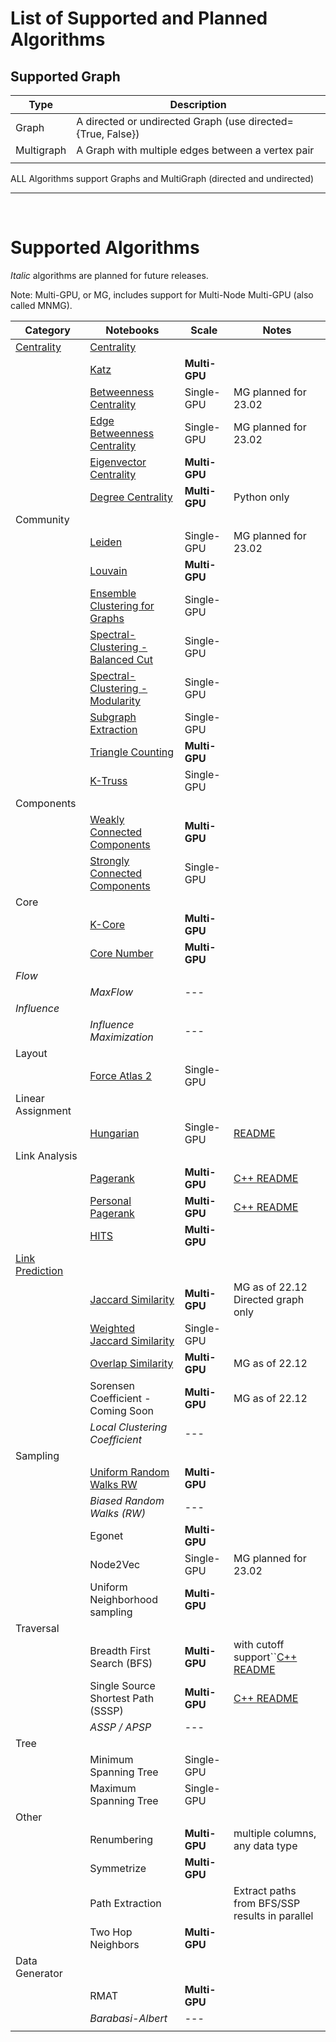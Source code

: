 # List of Supported and Planned Algorithms

## Supported Graph

| Type       | Description                                                 |
| ---------- | ----------------------------------------------------------- |
| Graph      | A directed or undirected Graph (use directed={True, False}) |
| Multigraph | A Graph with multiple edges between a vertex pair           |
|            |                                                             |

ALL Algorithms support Graphs and MultiGraph (directed and undirected)

---

<br>

# Supported Algorithms

_Italic_ algorithms are planned for future releases.

Note: Multi-GPU, or MG, includes support for Multi-Node Multi-GPU (also called MNMG).

| Category          | Notebooks                          | Scale               | Notes                                                           |
| ----------------- | ---------------------------------- | ------------------- | --------------------------------------------------------------- |
| [Centrality](./algorithms/Centrality.md)        | [Centrality](https://github.com/rapidsai/cugraph/blob/main/notebooks/algorithms/centrality/Centrality.ipynb)                                   |                     |                                                                 |
|                   | [Katz](https://github.com/rapidsai/cugraph/blob/main/notebooks/algorithms/centrality/Katz.ipynb)                               | __Multi-GPU__ |                                                                 |
|                   | [Betweenness Centrality](https://github.com/rapidsai/cugraph/blob/main/notebooks/algorithms/centrality/Betweenness.ipynb)             | Single-GPU          | MG planned for 23.02                                            |
|                   | [Edge Betweenness Centrality](https://github.com/rapidsai/cugraph/blob/main/notebooks/algorithms/centrality/Betweenness.ipynb)        | Single-GPU          | MG planned for 23.02                                            |
|                   | [Eigenvector Centrality](https://github.com/rapidsai/cugraph/blob/main/notebooks/algorithms/centrality/Eigenvector.ipynb)             | __Multi-GPU__ |                                                                 |
|                   | [Degree Centrality](https://github.com/rapidsai/cugraph/blob/main/notebooks/algorithms/centrality/Degree.ipynb)                  | __Multi-GPU__ | Python only                                                     |
| Community         |                                    |                     |                                                                 |
|                   | [Leiden](https://github.com/rapidsai/cugraph/blob/main/notebooks/algorithms/community/Louvain.ipynb)                             | Single-GPU          | MG planned for 23.02                                            |
|                   | [Louvain](https://github.com/rapidsai/cugraph/blob/main/notebooks/algorithms/community/Louvain.ipynb)                            | __Multi-GPU__ |                                                                 |
|                   | [Ensemble Clustering for Graphs](https://github.com/rapidsai/cugraph/blob/main/notebooks/algorithms/community/ECG.ipynb)     | Single-GPU          |                                                                 |
|                   | [Spectral-Clustering - Balanced Cut](https://github.com/rapidsai/cugraph/blob/main/notebooks/algorithms/community/Spectral-Clustering.ipynb) | Single-GPU          |                                                                 |
|                   | [Spectral-Clustering - Modularity](https://github.com/rapidsai/cugraph/blob/main/notebooks/algorithms/community/Spectral-Clustering.ipynb)   | Single-GPU          |                                                                 |
|                   | [Subgraph Extraction](https://github.com/rapidsai/cugraph/blob/main/notebooks/algorithms/community/Subgraph-Extraction.ipyn)                | Single-GPU          |                                                                 |
|                   | [Triangle Counting](https://github.com/rapidsai/cugraph/blob/main/notebooks/algorithms/community/Triangle-Counting.ipynb)                  | __Multi-GPU__ |                                                                 |
|                   | [K-Truss](https://github.com/rapidsai/cugraph/blob/main/notebooks/algorithms/community/ktruss.ipynb)                            | Single-GPU          |                                                                 |
| Components        |                                    |                     |                                                                 |
|                   | [Weakly Connected Components](https://github.com/rapidsai/cugraph/blob/main/notebooks/algorithms/components/ConnectedComponents.ipynb)        | __Multi-GPU__ |                                                                 |
|                   | [Strongly Connected Components](https://github.com/rapidsai/cugraph/blob/main/notebooks/algorithms/components/ConnectedComponents.ipynb)      | Single-GPU          |                                                                 |
| Core              |                                    |                     |                                                                 |
|                   | [K-Core](https://github.com/rapidsai/cugraph/blob/main/notebooks/algorithms/cores/kcore.ipynb)                             | **Multi-GPU** |                                                                 |
|                   | [Core Number](https://github.com/rapidsai/cugraph/blob/main/notebooks/algorithms/cores/core-number.ipynb)                        | **Multi-GPU** |                                                                 |
| _Flow_          |                                    |                     |                                                                 |
|                   | _MaxFlow_                        | ---                 |                                                                 |
| _Influence_     |                                    |                     |                                                                 |
|                   | _Influence Maximization_         | ---                 |                                                                 |
| Layout            |                                    |                     |                                                                 |
|                   | [Force Atlas 2](https://github.com/rapidsai/cugraph/blob/main/notebooks/algorithms/layout/Force-Atlas2.ipynb)                      | Single-GPU          |                                                                 |
| Linear Assignment |                                    |                     |                                                                 |
|                   | [Hungarian]()                          | Single-GPU          | [README](cpp/src/linear_assignment/README-hungarian.md)            |
| Link Analysis     |                                    |                     |                                                                 |
|                   | [Pagerank](https://github.com/rapidsai/cugraph/blob/main/notebooks/algorithms/link_analysis/Pagerank.ipynb)                           | __Multi-GPU__ | [C++ README](cpp/src/centrality/README.md#Pagerank)                |
|                   | [Personal Pagerank]()                  | __Multi-GPU__ | [C++ README](cpp/src/centrality/README.md#Personalized-Pagerank)   |
|                   | [HITS](https://github.com/rapidsai/cugraph/blob/main/notebooks/algorithms/link_analysis/HITS.ipynb)                               | __Multi-GPU__ |                                                                 |
| [Link Prediction](./algorithms/Similarity.md)   |                                    |                     |                                                                 |
|                   | [Jaccard Similarity](https://github.com/rapidsai/cugraph/blob/main/notebooks/algorithms/link_prediction/Jaccard-Similarity.ipynb)                 | **Multi-GPU**      | MG as of 22.12<br />Directed graph only                         |
|                   | [Weighted Jaccard Similarity](https://github.com/rapidsai/cugraph/blob/main/notebooks/algorithms/link_prediction/Jaccard-Similarity.ipynb)        | Single-GPU          |                                                                 |
|                   | [Overlap Similarity](https://github.com/rapidsai/cugraph/blob/main/notebooks/algorithms/link_prediction/Overlap-Similarity.ipynb)                 | **Multi-GPU** | MG as of 22.12                                                  |
|                   | Sorensen Coefficient - Coming Soon| **Multi-GPU** | MG as of 22.12                                                  |
|                   | _Local Clustering Coefficient_   | ---                 |                                                                 |
| Sampling          |                                    |                     |                                                                 |
|                   | [Uniform Random Walks RW](https://github.com/rapidsai/cugraph/blob/main/notebooks/algorithms/sampling/RandomWalk.ipynb)          | **Multi-GPU** |                                                                 |
|                   | *Biased Random Walks (RW)*       | ---                 |                                                                 |
|                   | Egonet                             | **Multi-GPU** |                                                                 |
|                   | Node2Vec                           | Single-GPU          | MG planned for 23.02                                            |
|                   | Uniform Neighborhood sampling      | __Multi-GPU__ |                                                                 |
| Traversal         |                                    |                     |                                                                 |
|                   | Breadth First Search (BFS)         | __Multi-GPU__ | with cutoff support``[C++ README](cpp/src/traversal/README.md#BFS) |
|                   | Single Source Shortest Path (SSSP) | __Multi-GPU__ | [C++ README](cpp/src/traversal/README.md#SSSP)                     |
|                   | _ASSP / APSP_                    | ---                 |                                                                 |
| Tree              |                                    |                     |                                                                 |
|                   | Minimum Spanning Tree              | Single-GPU          |                                                                 |
|                   | Maximum Spanning Tree              | Single-GPU          |                                                                 |
| Other             |                                    |                     |                                                                 |
|                   | Renumbering                        | __Multi-GPU__ | multiple columns, any data type                                 |
|                   | Symmetrize                         | __Multi-GPU__ |                                                                 |
|                   | Path Extraction                    |                     | Extract paths from BFS/SSP results in parallel                  |
|                   | Two Hop Neighbors                  | __Multi-GPU__ |                                                                 |
| Data Generator    |                                    |                     |                                                                 |
|                   | RMAT                               | __Multi-GPU__ |                                                                 |
|                   | _Barabasi-Albert_                | ---                 |                                                                 |
|                   |                                    |                     |                                                                 |
